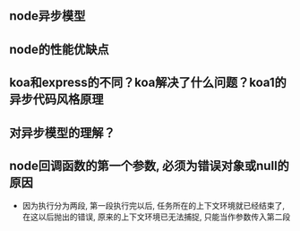 ## node异步模型

## node的性能优缺点


## koa和express的不同？koa解决了什么问题？koa1的异步代码风格原理


## 对异步模型的理解？


## node回调函数的第一个参数, 必须为错误对象或null的原因
+ 因为执行分为两段, 第一段执行完以后, 任务所在的上下文环境就已经结束了, 在这以后抛出的错误, 原来的上下文环境已无法捕捉, 只能当作参数传入第二段

